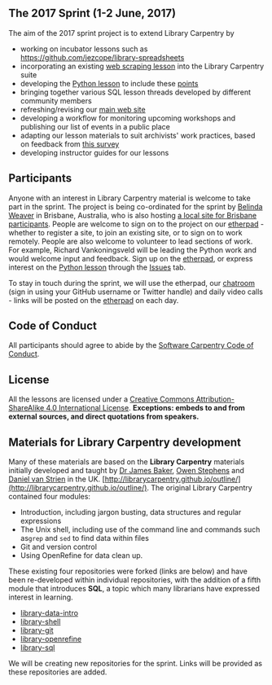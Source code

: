 ## The 2017 Sprint (1-2 June, 2017)
 The aim of the 2017 sprint project is to extend Library Carpentry by 
 - working on incubator lessons such as https://github.com/jezcope/library-spreadsheets
 - incorporating an existing [web scraping lesson](https://github.com/timtomch/library-webscraping) into the Library Carpentry suite
 - developing the [Python lesson](https://github.com/data-lessons/library-python/) to include these [points](https://github.com/data-lessons/library-python/issues/38)
 - bringing together various SQL lesson threads developed by different community members
 - refreshing/revising our [main web site](http://librarycarpentry.github.io/) 
 - developing a workflow for monitoring upcoming workshops and publishing our list of events in a public place
 - adapting our lesson materials to suit archivists' work practices, based on feedback from [this survey](https://docs.google.com/forms/d/e/1FAIpQLSdc9RHNmgffnt9UtLfgIhS_MGUzh0wh-HQNX24wBz5c4mcf1g/viewform)
 - developing instructor guides for our lessons
 
## Participants
Anyone with an interest in Library Carpentry material is welcome to take part in the sprint. The project is being co-ordinated for the sprint by [Belinda Weaver](https://github.com/weaverbel) in Brisbane, Australia, who is also hosting [a local site for Brisbane participants](https://ti.to/Mozilla/global-sprint-brisbane). People are welcome to sign on to the project on our [etherpad](http://pad.software-carpentry.org/lc2017) - whether to register a site, to join an existing site, or to sign on to work remotely. People are also welcome to volunteer to lead sections of work. For example, Richard Vankoningsveld will be leading the Python work and would welcome input and feedback. Sign up on the [etherpad](http://pad.software-carpentry.org/lc2017), or express interest on the [Python lesson](https://github.com/data-lessons/library-python/) through the [Issues](https://github.com/data-lessons/library-python/issues/38) tab. 

To stay in touch during the sprint, we will use the etherpad, our [chatroom](https://gitter.im/weaverbel/LibraryCarpentry) (sign in using your GitHub username or Twitter handle) and daily video calls - links will be posted on the [etherpad](http://pad.software-carpentry.org/lc2017) on each day.

## Code of Conduct
All participants should agree to abide by the [Software Carpentry Code of Conduct](http://software-carpentry.org/conduct/).

## License
All the lessons are licensed under a [Creative Commons Attribution-ShareAlike 4.0 International License](http://creativecommons.org/licenses/by-sa/4.0/). **Exceptions: embeds to and from external sources, and direct quotations from speakers.**

## Materials for Library Carpentry development

Many of these materials are based on the **Library Carpentry** materials initially developed and taught by [Dr James Baker](https://github.com/drjwbaker), [Owen Stephens](https://github.com/ostephens) and [Daniel van Strien](https://github.com/davanstrien) in the UK.
[http://librarycarpentry.github.io/outline/](http://librarycarpentry.github.io/outline/). The original Library Carpentry contained four modules:
- Introduction, including jargon busting, data structures and regular expressions
- The Unix shell, including use of the command line and commands such as`grep` and `sed` to find data within files
- Git and version control
- Using OpenRefine for data clean up.

These existing four repositories were forked (links are below) and have been re-developed within individual repositories, with the addition of a fifth module that introduces **SQL**, a topic which many librarians have expressed interest in learning. 

- [library-data-intro](https://github.com/data-lessons/library-data-intro)
- [library-shell](https://github.com/data-lessons/library-shell)
- [library-git](https://github.com/data-lessons/library-git)
- [library-openrefine](https://github.com/data-lessons/library-openrefine)
- [library-sql](https://github.com/data-lessons/library-sql)

We will be creating new repositories for the sprint. Links will be provided as these repositories are added.
